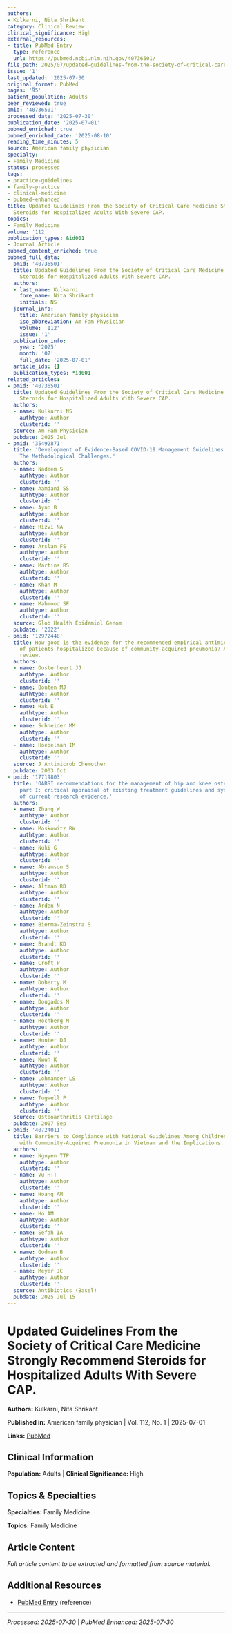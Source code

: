 ```yaml
---
authors:
- Kulkarni, Nita Shrikant
category: Clinical Review
clinical_significance: High
external_resources:
- title: PubMed Entry
  type: reference
  url: https://pubmed.ncbi.nlm.nih.gov/40736501/
file_path: 2025/07/updated-guidelines-from-the-society-of-critical-care-medicin.md
issue: '1'
last_updated: '2025-07-30'
original_format: PubMed
pages: '95'
patient_population: Adults
peer_reviewed: true
pmid: '40736501'
processed_date: '2025-07-30'
publication_date: '2025-07-01'
pubmed_enriched: true
pubmed_enriched_date: '2025-08-10'
reading_time_minutes: 5
source: American family physician
specialty:
- Family Medicine
status: processed
tags:
- practice-guidelines
- family-practice
- clinical-medicine
- pubmed-enhanced
title: Updated Guidelines From the Society of Critical Care Medicine Strongly Recommend
  Steroids for Hospitalized Adults With Severe CAP.
topics:
- Family Medicine
volume: '112'
publication_types: &id001
- Journal Article
pubmed_content_enriched: true
pubmed_full_data:
  pmid: '40736501'
  title: Updated Guidelines From the Society of Critical Care Medicine Strongly Recommend
    Steroids for Hospitalized Adults With Severe CAP.
  authors:
  - last_name: Kulkarni
    fore_name: Nita Shrikant
    initials: NS
  journal_info:
    title: American family physician
    iso_abbreviation: Am Fam Physician
    volume: '112'
    issue: '1'
  publication_info:
    year: '2025'
    month: '07'
    full_date: '2025-07-01'
  article_ids: {}
  publication_types: *id001
related_articles:
- pmid: '40736501'
  title: Updated Guidelines From the Society of Critical Care Medicine Strongly Recommend
    Steroids for Hospitalized Adults With Severe CAP.
  authors:
  - name: Kulkarni NS
    authtype: Author
    clusterid: ''
  source: Am Fam Physician
  pubdate: 2025 Jul
- pmid: '35492871'
  title: 'Development of Evidence-Based COVID-19 Management Guidelines for Local Context:
    The Methodological Challenges.'
  authors:
  - name: Nadeem S
    authtype: Author
    clusterid: ''
  - name: Aamdani SS
    authtype: Author
    clusterid: ''
  - name: Ayub B
    authtype: Author
    clusterid: ''
  - name: Rizvi NA
    authtype: Author
    clusterid: ''
  - name: Arslan FS
    authtype: Author
    clusterid: ''
  - name: Martins RS
    authtype: Author
    clusterid: ''
  - name: Khan M
    authtype: Author
    clusterid: ''
  - name: Mahmood SF
    authtype: Author
    clusterid: ''
  source: Glob Health Epidemiol Genom
  pubdate: '2022'
- pmid: '12972448'
  title: How good is the evidence for the recommended empirical antimicrobial treatment
    of patients hospitalized because of community-acquired pneumonia? A systematic
    review.
  authors:
  - name: Oosterheert JJ
    authtype: Author
    clusterid: ''
  - name: Bonten MJ
    authtype: Author
    clusterid: ''
  - name: Hak E
    authtype: Author
    clusterid: ''
  - name: Schneider MM
    authtype: Author
    clusterid: ''
  - name: Hoepelman IM
    authtype: Author
    clusterid: ''
  source: J Antimicrob Chemother
  pubdate: 2003 Oct
- pmid: '17719803'
  title: 'OARSI recommendations for the management of hip and knee osteoarthritis,
    part I: critical appraisal of existing treatment guidelines and systematic review
    of current research evidence.'
  authors:
  - name: Zhang W
    authtype: Author
    clusterid: ''
  - name: Moskowitz RW
    authtype: Author
    clusterid: ''
  - name: Nuki G
    authtype: Author
    clusterid: ''
  - name: Abramson S
    authtype: Author
    clusterid: ''
  - name: Altman RD
    authtype: Author
    clusterid: ''
  - name: Arden N
    authtype: Author
    clusterid: ''
  - name: Bierma-Zeinstra S
    authtype: Author
    clusterid: ''
  - name: Brandt KD
    authtype: Author
    clusterid: ''
  - name: Croft P
    authtype: Author
    clusterid: ''
  - name: Doherty M
    authtype: Author
    clusterid: ''
  - name: Dougados M
    authtype: Author
    clusterid: ''
  - name: Hochberg M
    authtype: Author
    clusterid: ''
  - name: Hunter DJ
    authtype: Author
    clusterid: ''
  - name: Kwoh K
    authtype: Author
    clusterid: ''
  - name: Lohmander LS
    authtype: Author
    clusterid: ''
  - name: Tugwell P
    authtype: Author
    clusterid: ''
  source: Osteoarthritis Cartilage
  pubdate: 2007 Sep
- pmid: '40724011'
  title: Barriers to Compliance with National Guidelines Among Children Hospitalized
    with Community-Acquired Pneumonia in Vietnam and the Implications.
  authors:
  - name: Nguyen TTP
    authtype: Author
    clusterid: ''
  - name: Vu HTT
    authtype: Author
    clusterid: ''
  - name: Hoang AM
    authtype: Author
    clusterid: ''
  - name: Ho AM
    authtype: Author
    clusterid: ''
  - name: Sefah IA
    authtype: Author
    clusterid: ''
  - name: Godman B
    authtype: Author
    clusterid: ''
  - name: Meyer JC
    authtype: Author
    clusterid: ''
  source: Antibiotics (Basel)
  pubdate: 2025 Jul 15
---
```


# Updated Guidelines From the Society of Critical Care Medicine Strongly Recommend Steroids for Hospitalized Adults With Severe CAP.

**Authors:** Kulkarni, Nita Shrikant

**Published in:** American family physician | Vol. 112, No. 1 | 2025-07-01

**Links:** [PubMed](https://pubmed.ncbi.nlm.nih.gov/40736501/)

## Clinical Information

**Population:** Adults | **Clinical Significance:** High

## Topics & Specialties

**Specialties:** Family Medicine

**Topics:** Family Medicine

## Article Content

*Full article content to be extracted and formatted from source material.*

## Additional Resources

- [PubMed Entry](https://pubmed.ncbi.nlm.nih.gov/40736501/) (reference)

---

*Processed: 2025-07-30* | *PubMed Enhanced: 2025-07-30*
